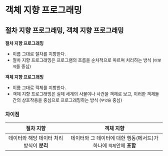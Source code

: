 # 객체 지향 프로그래밍

## 절차 지향 프로그래밍, 객체 지향 프로그래밍

**절차 지향 프로그래밍**  
- 이름 그대로 절차를 지향한다.
- 절차 지향 프로그래밍은 프로그램의 흐름을 순차적으로 따르며 처리하는 방식 (`어떻게`를 중심)

**객체 지향 프로그래밍**
- 이름 그대로 객체를 지향한다. 
- 객체 지향 프로그래밍은 실제 세계의 사물이나 사건을 객체로 보고, 이러한 객체들 간의 상호작용을 중심으로 프로그래밍하는 방식 (`무엇을` 중심)

### 차이점

|           절차 지향           |                   객체 지향                   |
|:-------------------------:|:-----------------------------------------:|
| 데이터와 해당 데이터 처리 방식이 **분리** | 데이터와 그 데이터에 대한 행동(메서드)가 하나에 `객체`안에 **포함** |

